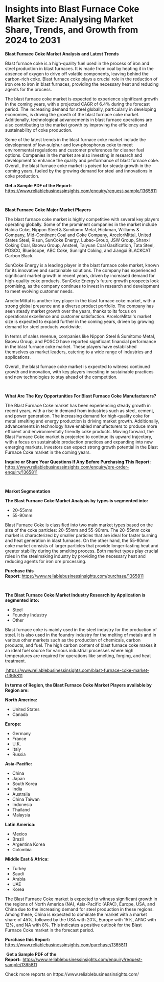 <p><h1>Insights into Blast Furnace Coke Market Size: Analysing Market Share, Trends, and Growth from 2024 to 2031</h1></p><p><strong>Blast Furnace Coke Market Analysis and Latest Trends</strong></p>
<p><p>Blast furnace coke is a high-quality fuel used in the process of iron and steel production in blast furnaces. It is made from coal by heating it in the absence of oxygen to drive off volatile components, leaving behind the carbon-rich coke. Blast furnace coke plays a crucial role in the reduction of iron ore to iron in blast furnaces, providing the necessary heat and reducing agents for the process.</p><p>The blast furnace coke market is expected to experience significant growth in the coming years, with a projected CAGR of 6.4% during the forecast period. The increasing demand for steel globally, particularly in developing economies, is driving the growth of the blast furnace coke market. Additionally, technological advancements in blast furnace operations are also contributing to the market growth by improving the efficiency and sustainability of coke production.</p><p>Some of the latest trends in the blast furnace coke market include the development of low-sulphur and low-phosphorus coke to meet environmental regulations and customer preferences for cleaner fuel options. Companies in the market are also investing in research and development to enhance the quality and performance of blast furnace coke. Overall, the blast furnace coke market is poised for steady growth in the coming years, fueled by the growing demand for steel and innovations in coke production.</p></p>
<p><strong>Get a Sample PDF of the Report:&nbsp;</strong> <a href="https://www.reliablebusinessinsights.com/enquiry/request-sample/1365811">https://www.reliablebusinessinsights.com/enquiry/request-sample/1365811</a></p>
<p>&nbsp;</p>
<p><strong>Blast Furnace Coke Major Market Players</strong></p>
<p><p>The blast furnace coke market is highly competitive with several key players operating globally. Some of the prominent companies in the market include Haldia Coke, Nippon Steel & Sumitomo Metal, Hickman, Williams & Company, Mid-Continent Coal and Coke Company, ArcelorMittal, United States Steel, Risun, SunCoke Energy, Lubao-Group, JSW Group, Shanxi Coking Coal, Baowu Group, Ansteel, Taiyuan Coal Gasification, Tata Steel, POSCO, BlueScope, ABC Coke, Sunlight Coking, and Jiangxi BLACKCAT Carbon Black.</p><p>SunCoke Energy is a leading player in the blast furnace coke market, known for its innovative and sustainable solutions. The company has experienced significant market growth in recent years, driven by increased demand for high-quality coke products. SunCoke Energy's future growth prospects look promising, as the company continues to invest in research and development to meet evolving customer needs.</p><p>ArcelorMittal is another key player in the blast furnace coke market, with a strong global presence and a diverse product portfolio. The company has seen steady market growth over the years, thanks to its focus on operational excellence and customer satisfaction. ArcelorMittal's market size is expected to expand further in the coming years, driven by growing demand for steel products worldwide.</p><p>In terms of sales revenue, companies like Nippon Steel & Sumitomo Metal, Baowu Group, and POSCO have reported significant financial performance in the blast furnace coke market. These players have established themselves as market leaders, catering to a wide range of industries and applications.</p><p>Overall, the blast furnace coke market is expected to witness continued growth and innovation, with key players investing in sustainable practices and new technologies to stay ahead of the competition.</p></p>
<p>&nbsp;</p>
<p><strong>What Are The Key Opportunities For Blast Furnace Coke Manufacturers?</strong></p>
<p><p>The Blast Furnace Coke market has been experiencing steady growth in recent years, with a rise in demand from industries such as steel, cement, and power generation. The increasing demand for high-quality coke for metal smelting and energy production is driving market growth. Additionally, advancements in technology have enabled manufacturers to produce more efficient and environmentally friendly coke products. Moving forward, the Blast Furnace Coke market is projected to continue its upward trajectory, with a focus on sustainable production practices and expanding into new emerging markets. Investors can expect strong growth potential in the Blast Furnace Coke market in the coming years.</p></p>
<p><strong>Inquire or Share Your Questions If Any Before Purchasing This Report:</strong> <a href="https://www.reliablebusinessinsights.com/enquiry/pre-order-enquiry/1365811">https://www.reliablebusinessinsights.com/enquiry/pre-order-enquiry/1365811</a></p>
<p>&nbsp;</p>
<p><strong>Market Segmentation</strong></p>
<p><strong>The Blast Furnace Coke Market Analysis by types is segmented into:</strong></p>
<p><ul><li>20-55mm</li><li>55-90mm</li></ul></p>
<p><p>Blast Furnace Coke is classified into two main market types based on the size of the coke particles: 20-55mm and 55-90mm. The 20-55mm coke market is characterized by smaller particles that are ideal for faster burning and heat generation in blast furnaces. On the other hand, the 55-90mm coke market consists of larger particles that provide longer-lasting heat and greater stability during the smelting process. Both market types play crucial roles in the steelmaking industry by providing the necessary heat and reducing agents for iron ore processing.</p></p>
<p><strong>Purchase this Report:&nbsp;</strong><a href="https://www.reliablebusinessinsights.com/purchase/1365811">https://www.reliablebusinessinsights.com/purchase/1365811</a></p>
<p>&nbsp;</p>
<p><strong>The Blast Furnace Coke Market Industry Research by Application is segmented into:</strong></p>
<p><ul><li>Steel</li><li>Foundry Industry</li><li>Other</li></ul></p>
<p><p>Blast furnace coke is mainly used in the steel industry for the production of steel. It is also used in the foundry industry for the melting of metals and in various other markets such as the production of chemicals, carbon products, and fuel. The high carbon content of blast furnace coke makes it an ideal fuel source for various industrial processes where high temperatures are required for operations like smelting, forging, and heat treatment.</p></p>
<p><a href="https://www.reliablebusinessinsights.com/blast-furnace-coke-market-r1365811">&nbsp;https://www.reliablebusinessinsights.com/blast-furnace-coke-market-r1365811</a></p>
<p><strong>In terms of Region, the Blast Furnace Coke Market Players available by Region are:</strong></p>
<p>
    <p> <strong> North America: </strong>
        <ul>
            <li>United States</li>
            <li>Canada</li>
        </ul>
        </p> 
    <p> <strong> Europe: </strong>
        <ul>
            <li>Germany</li>
            <li>France</li>
            <li>U.K.</li>
            <li>Italy</li>
            <li>Russia</li>
        </ul>
        </p> 
    <p> <strong> Asia-Pacific: </strong>
        <ul>
            <li>China</li>
            <li>Japan</li>
            <li>South Korea</li>
            <li>India</li>
            <li>Australia</li>
            <li>China Taiwan</li>
            <li>Indonesia</li>
            <li>Thailand</li>
            <li>Malaysia</li>
        </ul>
        </p> 
    <p> <strong> Latin America: </strong>
        <ul>
            <li>Mexico</li>
            <li>Brazil</li>
            <li>Argentina Korea</li>
            <li>Colombia</li>
        </ul>
        </p> 
    <p> <strong> Middle East & Africa: </strong>
        <ul>
            <li>Turkey</li>
            <li>Saudi</li>
            <li>Arabia</li>
            <li>UAE</li>
            <li>Korea</li>
        </ul>
    </p>
    </p>
<p><p>The Blast Furnace Coke market is expected to witness significant growth in the regions of North America (NA), Asia-Pacific (APAC), Europe, USA, and China due to the increasing demand for steel production in these regions. Among these, China is expected to dominate the market with a market share of 45%, followed by the USA with 20%, Europe with 15%, APAC with 12%, and NA with 8%. This indicates a positive outlook for the Blast Furnace Coke market in the forecast period.</p></p>
<p><strong>Purchase this Report: </strong><a href="https://www.reliablebusinessinsights.com/purchase/1365811">https://www.reliablebusinessinsights.com/purchase/1365811</a></p>
<p>&nbsp;<strong>Get a Sample PDF of the Report:&nbsp;&nbsp;</strong><a href="https://www.reliablebusinessinsights.com/enquiry/request-sample/1365811">https://www.reliablebusinessinsights.com/enquiry/request-sample/1365811</a></p>
<p><strong></strong></p>
<p>Check more reports on https://www.reliablebusinessinsights.com/</p>